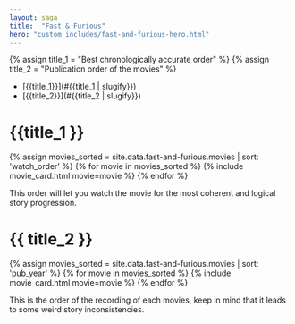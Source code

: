 ```yaml
---
layout: saga
title:  "Fast & Furious"
hero: "custom_includes/fast-and-furious-hero.html"
---
```

{% assign title_1 = "Best chronologically accurate order" %}
{% assign title_2 = "Publication order of the movies" %}
* [{{title_1}}](#{{title_1 | slugify}})
* [{{title_2}}](#{{title_2 | slugify}})

# {{title_1 }}

{% assign movies_sorted = site.data.fast-and-furious.movies | sort: 'watch_order' %}
{% for movie in movies_sorted %}
{% include movie_card.html movie=movie %}
{% endfor %}

This order will let you watch the movie for the most coherent and logical story progression.

# {{ title_2 }}

{% assign movies_sorted = site.data.fast-and-furious.movies | sort: 'pub_year' %}
{% for movie in movies_sorted %}
{% include movie_card.html movie=movie %}
{% endfor %}

This is the order of the recording of each movies, keep in mind that it leads to some weird story inconsistencies.